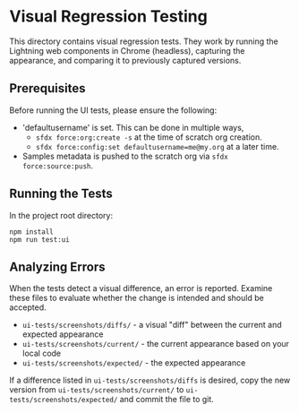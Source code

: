 # Visual Regression Testing

This directory contains visual regression tests. They work by running the Lightning web components in Chrome (headless), capturing the appearance, and comparing it to previously captured versions.

## Prerequisites

Before running the UI tests, please ensure the following:

*  'defaultusername' is set. This can be done in multiple ways,
    * `sfdx force:org:create -s` at the time of scratch org creation.
    * `sfdx force:config:set defaultusername=me@my.org` at a later time.
*  Samples metadata is pushed to the scratch org via `sfdx force:source:push`.

## Running the Tests

In the project root directory:

```
npm install
npm run test:ui
```

## Analyzing Errors

When the tests detect a visual difference, an error is reported. Examine these files to evaluate whether the change is intended and should be accepted.

* `ui-tests/screenshots/diffs/` - a visual "diff" between the current and expected appearance
* `ui-tests/screenshots/current/` - the current appearance based on your local code
* `ui-tests/screenshots/expected/` - the expected appearance

If a difference listed in `ui-tests/screenshots/diffs` is desired, copy the new version from `ui-tests/screenshots/current/` to `ui-tests/screenshots/expected/` and commit the file to git.
